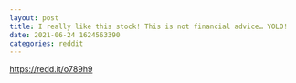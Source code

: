 ```yaml
--- 
layout: post 
title: I really like this stock! This is not financial advice… YOLO! 
date: 2021-06-24 1624563390 
categories: reddit 
--- 
```

https://redd.it/o789h9